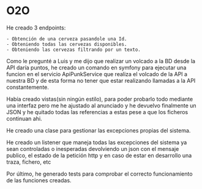 # O2O

He creado 3 endpoints:

    - Obtención de una cerveza pasandole una Id.
    - Obteniendo todas las cervezas disponibles.
    - Obteniendo las cervezas filtrando por un texto.

Como le pregunté a Luis y me dijo que realizar un volcado a la BD desde la API daría puntos, he creado un comando en symfony
para ejecutar una funcion en el servicio ApiPunkService que realiza el volcado de la API a nuestra BD y de esta forma no tener que estar realizando llamadas a la API constantemente.

Había creado vistas(sin ningún estilo), para poder probarlo todo mediante una interfaz pero me he ajustado al anunciado y he devuelvo finalmente un JSON y he quitado todas las referencias a estas pese a que los ficheros continuan ahi.

He creado una clase para gestionar las excepciones propias del sistema.

He creado un listener que maneja todas las excepciones del sistema ya sean controladas o inesperadas devolviendo un json con el mensaje publico, el estado de la petición http y en caso de estar en desarrollo una traza, fichero, etc

Por último, he generado tests para comprobar el correcto funcionamiento de las funciones creadas.
